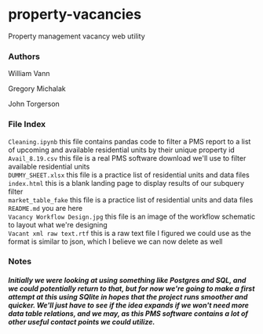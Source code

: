 # property-vacancies
Property management vacancy web utility

### Authors
William Vann

Gregory Michalak

John Torgerson

### File Index
`Cleaning.ipynb` this file contains pandas code to filter a PMS report to a list of upcoming and available residential units by their unique property id<br>
`Avail_8.19.csv` this file is a real PMS software download we'll use to filter available residential units<br>
`DUMMY_SHEET.xlsx` this file is a practice list of residential units and data files<br>
`index.html` this is a blank landing page to display results of our subquery filter<br>
`market_table_fake` this file is a practice list of residential units and data files<br>
`README.md` you are here<br> 
`Vacancy Workflow Design.jpg` this file is an image of the workflow schematic to layout what we're designing<br>
`Vacant xml raw text.rtf` this is a raw text file I figured we could use as the format is similar to json, which I believe we can now delete as well 
    

### Notes
    

##### Initially we were looking at using something like Postgres and SQL, and we could potentially return to that, but for now we're going to make a first attempt at this using SQlite in hopes that the project runs smoother and quicker. We'll just have to see if the idea expands if we won't need more data table relations, and we may, as this PMS software contains a lot of other useful contact points we could utilize. 



